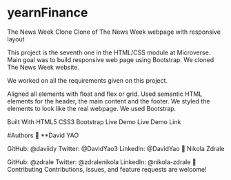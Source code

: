 # yearnFinance

The News Week Clone
Clone of The News Week webpage with responsive layout



This project is the seventh one in the HTML/CSS module at Microverse. Main goal was to build responsive web page using Bootstrap. We cloned The News Week website.

We worked on all the requirements given on this project.

Aligned all elements with float and flex or grid. Used semantic HTML elements for the header, the main content and the footer. We styled the elements to look like the real webpage. We used Bootstrap.

Built With
HTML5
CSS3
Bootstrap
Live Demo
Live Demo Link

#Authors
👤 **David YAO

GitHub: @daviidy
Twitter: @DavidYao3
LinkedIn: @DavidYao
👤 Nikola Zdrale

GitHub: @zdrale
Twitter: @zdralenikola
LinkedIn: @nikola-zdrale
🤝 Contributing
Contributions, issues, and feature requests are welcome!
